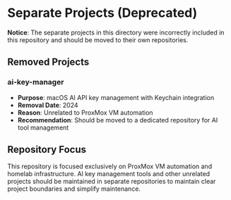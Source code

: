 # Separate Projects (Deprecated)

**Notice**: The separate projects in this directory were incorrectly included in this repository and should be moved to their own repositories.

## Removed Projects

### ai-key-manager
- **Purpose**: macOS AI API key management with Keychain integration
- **Removal Date**: 2024
- **Reason**: Unrelated to ProxMox VM automation
- **Recommendation**: Should be moved to a dedicated repository for AI tool management

## Repository Focus

This repository is focused exclusively on ProxMox VM automation and homelab infrastructure. AI key management tools and other unrelated projects should be maintained in separate repositories to maintain clear project boundaries and simplify maintenance.
